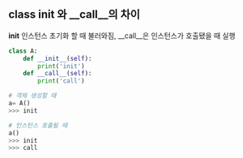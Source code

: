 ## class __init__ 와 __call__의 차이

__init__ 인스턴스 초기화 할 때 불러와짐, __call__은 인스턴스가 호출됐을 때 실행

```python
class A:
	def __init__(self):
		print('init')
	def __call__(self):
		print('call')

# 객체 생성할 때
a= A()
>>> init

# 인스턴스 호출될 때
a()
>>> init
>>> call
```
